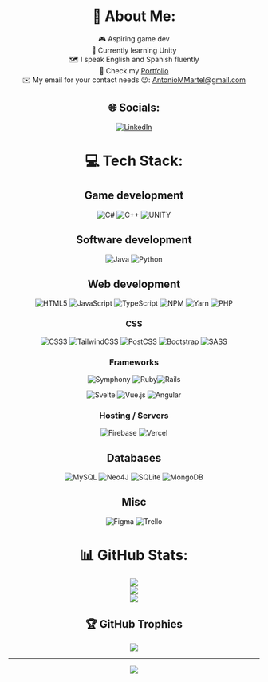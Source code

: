 <div align="center">



# 💫 About Me:
🎮 Aspiring game dev <br>
💪 Currently learning Unity <br>
🗺️ I speak English and Spanish fluently<br> 
🪪 Check my <a href="https://www.antoniommartel.com/">Portfolio</a><br>
✉️ My email for your contact needs 😉: AntonioMMartel@gmail.com<br>


## 🌐 Socials:
[![LinkedIn](https://img.shields.io/badge/LinkedIn-%230077B5.svg?logo=linkedin&logoColor=white)](https://linkedin.com/in/AntonioMMartel) 

# 💻 Tech Stack:

## Game development
![C#](https://img.shields.io/badge/c%23-%23239120.svg?style=for-the-badge&logo=c-sharp&logoColor=white) ![C++](https://img.shields.io/badge/c++-%2300599C.svg?style=for-the-badge&logo=c%2B%2B&logoColor=white) ![UNITY](https://img.shields.io/badge/Unity-%2320232a.svg?style=for-the-badge&logo=unity&logoColor=white)

## Software development
![Java](https://img.shields.io/badge/java-%23ED8B00.svg?style=for-the-badge&logo=java&logoColor=white) ![Python](https://img.shields.io/badge/python-3670A0?style=for-the-badge&logo=python&logoColor=ffdd54)

## Web development
![HTML5](https://img.shields.io/badge/html5-%23E34F26.svg?style=for-the-badge&logo=html5&logoColor=white) ![JavaScript](https://img.shields.io/badge/javascript-%23323330.svg?style=for-the-badge&logo=javascript&logoColor=%23F7DF1E) ![TypeScript](https://img.shields.io/badge/typescript-%23007ACC.svg?style=for-the-badge&logo=typescript&logoColor=white) ![NPM](https://img.shields.io/badge/NPM-%23000000.svg?style=for-the-badge&logo=npm&logoColor=white) ![Yarn](https://img.shields.io/badge/yarn-%232C8EBB.svg?style=for-the-badge&logo=yarn&logoColor=white) ![PHP](https://img.shields.io/badge/php-%23777BB4.svg?style=for-the-badge&logo=php&logoColor=white) 
### CSS
![CSS3](https://img.shields.io/badge/css3-%231572B6.svg?style=for-the-badge&logo=css3&logoColor=white)  ![TailwindCSS](https://img.shields.io/badge/tailwindcss-%2338B2AC.svg?style=for-the-badge&logo=tailwind-css&logoColor=white) ![PostCSS](https://img.shields.io/badge/postcss-%23dd3a0a.svg?style=for-the-badge&logo=postcss&logoColor=white) ![Bootstrap](https://img.shields.io/badge/bootstrap-%23563D7C.svg?style=for-the-badge&logo=bootstrap&logoColor=white) ![SASS](https://img.shields.io/badge/SASS-hotpink.svg?style=for-the-badge&logo=SASS&logoColor=white) 
### Frameworks
![Symphony](https://img.shields.io/badge/symphony-%23282828.svg?style=for-the-badge&logo=symphony&logoColor=white) ![Ruby](https://img.shields.io/badge/ruby-%23CC342D.svg?style=for-the-badge&logo=ruby&logoColor=white)![Rails](https://img.shields.io/badge/rails-%23CC0000.svg?style=for-the-badge&logo=ruby-on-rails&logoColor=white)

![Svelte](https://img.shields.io/badge/svelte-%23f1413d.svg?style=for-the-badge&logo=svelte&logoColor=white) ![Vue.js](https://img.shields.io/badge/vuejs-%2335495e.svg?style=for-the-badge&logo=vuedotjs&logoColor=%234FC08D) ![Angular](https://img.shields.io/badge/angular-%23DD0031.svg?style=for-the-badge&logo=angular&logoColor=white)

### Hosting / Servers 
![Firebase](https://img.shields.io/badge/firebase-%23039BE5.svg?style=for-the-badge&logo=firebase) ![Vercel](https://img.shields.io/badge/vercel-%23000000.svg?style=for-the-badge&logo=vercel&logoColor=white)

## Databases
![MySQL](https://img.shields.io/badge/mysql-%2300f.svg?style=for-the-badge&logo=mysql&logoColor=white) ![Neo4J](https://img.shields.io/badge/Neo4j-008CC1?style=for-the-badge&logo=neo4j&logoColor=white) ![SQLite](https://img.shields.io/badge/sqlite-%2307405e.svg?style=for-the-badge&logo=sqlite&logoColor=white) ![MongoDB](https://img.shields.io/badge/MongoDB-%234ea94b.svg?style=for-the-badge&logo=mongodb&logoColor=white)

## Misc
![Figma](https://img.shields.io/badge/figma-%23F24E1E.svg?style=for-the-badge&logo=figma&logoColor=white) ![Trello](https://img.shields.io/badge/Trello-%23026AA7.svg?style=for-the-badge&logo=Trello&logoColor=white)
  
# 📊 GitHub Stats:
![](https://github-readme-stats.vercel.app/api?username=AntonioMMartel&theme=dark&hide_border=false&include_all_commits=true&count_private=true)<br/>
![](https://github-readme-streak-stats.herokuapp.com/?user=AntonioMMartel&theme=dark&hide_border=false)<br/>
![](https://github-readme-stats.vercel.app/api/top-langs/?username=AntonioMMartel&theme=dark&hide_border=false&include_all_commits=false&count_private=false&size_weight=0.3&count_weight=0.7&langs_count=12&layout=donut-vertical)<br/>


## 🏆 GitHub Trophies
![](https://github-profile-trophy.vercel.app/?username=AntonioMMartel&theme=darkhub&no-frame=false&no-bg=false&margin-w=4)

---
[![](https://visitcount.itsvg.in/api?id=AntonioMMartel&icon=0&color=1)](https://visitcount.itsvg.in)

</div>
